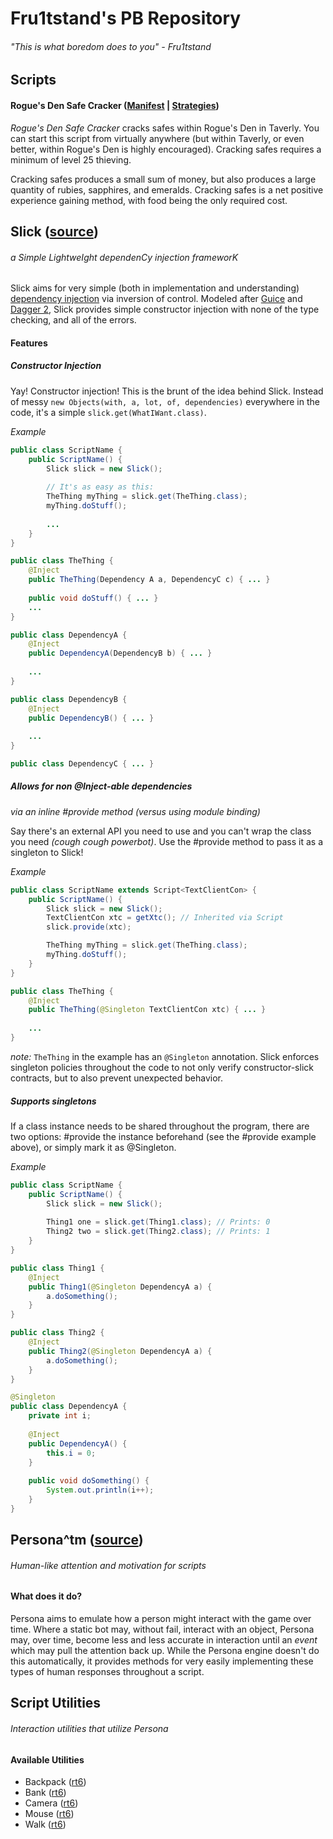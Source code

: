# Fru1tstand's PB Repository
###### "This is what boredom does to you" - Fru1tstand


## Scripts
#### Rogue's Den Safe Cracker ([Manifest](/fru1tstand/Powerbot/blob/master/src/me/fru1t/rsbot/RoguesDenSafeCracker.java) | [Strategies](fru1tstand/Powerbot/tree/master/src/me/fru1t/rsbot/safecracker/strategies))

   *Rogue's Den Safe Cracker* cracks safes within Rogue's Den in Taverly. You can start this script from virtually anywhere (but within Taverly, or even better, within Rogue's Den is highly encouraged). Cracking safes requires a minimum of level 25 thieving. 
   
   Cracking safes produces a small sum of money, but also produces a large quantity of rubies, sapphires, and emeralds. Cracking safes is a net positive experience gaining method, with food being the only required cost.


## Slick ([source](/fru1tstand/Powerbot/blob/master/src/me/fru1t/slick/Slick.java))
###### a Simple LightweIght dependenCy injection frameworK
   Slick aims for very simple (both in implementation and understanding) [dependency injection](https://en.wikipedia.org/wiki/Dependency_injection) via inversion of control. Modeled after [Guice](https://github.com/google/guice) and [Dagger 2](http://google.github.io/dagger/), Slick provides simple constructor injection with none of the type checking, and all of the errors.

#### Features
##### Constructor Injection
   Yay! Constructor injection! This is the brunt of the idea behind Slick. Instead of messy `new Objects(with, a, lot, of, dependencies)` everywhere in the code, it's a simple `slick.get(WhatIWant.class)`.
   
*Example*
```java
public class ScriptName {
	public ScriptName() {
		Slick slick = new Slick();
		
		// It's as easy as this:
		TheThing myThing = slick.get(TheThing.class);
		myThing.doStuff();
		
		...
	}
}

public class TheThing {
	@Inject
	public TheThing(Dependency A a, DependencyC c) { ... }
	
	public void doStuff() { ... }
	...
}

public class DependencyA {
	@Inject
	public DependencyA(DependencyB b) { ... }
	
	...
}

public class DependencyB {
	@Inject
	public DependencyB() { ... }
	
	...
}

public class DependencyC { ... }

```

##### Allows for non @Inject-able dependencies
*via an inline #provide method (versus using module binding)*

Say there's an external API you need to use and you can't wrap the class you need *(cough cough powerbot)*. Use the #provide method to pass it as a singleton to Slick!
   
*Example*
```java
public class ScriptName extends Script<TextClientCon> {
	public ScriptName() {
		Slick slick = new Slick();
		TextClientCon xtc = getXtc(); // Inherited via Script
		slick.provide(xtc);

		TheThing myThing = slick.get(TheThing.class);
		myThing.doStuff();
	}
}

public class TheThing {
	@Inject
	public TheThing(@Singleton TextClientCon xtc) { ... }
	
	...
}
```
*note:* `TheThing` in the example has an `@Singleton` annotation. Slick enforces singleton policies throughout the code to not only verify constructor-slick contracts, but to also prevent unexpected behavior.

##### Supports singletons
   If a class instance needs to be shared throughout the program, there are two options: #provide the instance beforehand (see the #provide example above), or simply mark it as @Singleton.
   
*Example*
```java
public class ScriptName {
	public ScriptName() {
		Slick slick = new Slick();
		
		Thing1 one = slick.get(Thing1.class); // Prints: 0
		Thing2 two = slick.get(Thing2.class); // Prints: 1
	}
}

public class Thing1 {
	@Inject
	public Thing1(@Singleton DependencyA a) {
		a.doSomething();
	}
}

public class Thing2 {
	@Inject
	public Thing2(@Singleton DependencyA a) {
		a.doSomething();
	}
}

@Singleton
public class DependencyA {
	private int i;
	
	@Inject
	public DependencyA() {
		this.i = 0;
	}
	
	public void doSomething() {
		System.out.println(i++);
	}
}
```


## Persona^tm ([source](/fru1tstand/Powerbot/blob/master/src/me/fru1t/rsbot/common/framework/components/Persona.java))
###### Human-like attention and motivation for scripts
#### What does it do?
   Persona aims to emulate how a person might interact with the game over time. Where a static bot may, without fail, interact with an object, Persona may, over time, become less and less accurate in interaction until an *event* which may pull the attention back up. While the Persona engine doesn't do this automatically, it provides methods for very easily implementing these types of human responses throughout a script.


## Script Utilities
###### Interaction utilities that utilize Persona
#### Available Utilities
+ Backpack ([rt6](/fru1tstand/Powerbot/blob/master/src/me/fru1t/rsbot/common/script/rt6/Backpack.java))
+ Bank ([rt6](/fru1tstand/Powerbot/blob/master/src/me/fru1t/rsbot/common/script/rt6/Bank.java))
+ Camera ([rt6](/fru1tstand/Powerbot/blob/master/src/me/fru1t/rsbot/common/script/rt6/Bank.java))
+ Mouse ([rt6](/fru1tstand/Powerbot/blob/master/src/me/fru1t/rsbot/common/script/rt6/Mouse.java))
+ Walk ([rt6](/fru1tstand/Powerbot/blob/master/src/me/fru1t/rsbot/common/script/rt6/Walk.java))
